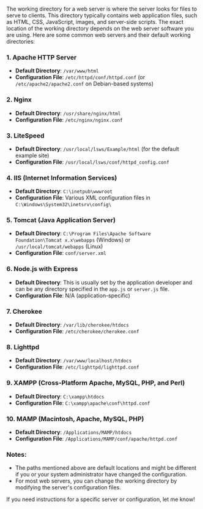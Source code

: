 The working directory for a web server is where the server looks for files to serve to clients.
This directory typically contains web application files, such as HTML, CSS, JavaScript, images,
and server-side scripts. The exact location of the working directory depends on the web server software you are using. 
Here are some common web servers and their default working directories:

### 1. **Apache HTTP Server**
   - **Default Directory**: `/var/www/html`
   - **Configuration File**: `/etc/httpd/conf/httpd.conf` (or `/etc/apache2/apache2.conf` on Debian-based systems)

### 2. **Nginx**
   - **Default Directory**: `/usr/share/nginx/html`
   - **Configuration File**: `/etc/nginx/nginx.conf`

### 3. **LiteSpeed**
   - **Default Directory**: `/usr/local/lsws/Example/html` (for the default example site)
   - **Configuration File**: `/usr/local/lsws/conf/httpd_config.conf`

### 4. **IIS (Internet Information Services)**
   - **Default Directory**: `C:\inetpub\wwwroot`
   - **Configuration File**: Various XML configuration files in `C:\Windows\System32\inetsrv\config\`

### 5. **Tomcat (Java Application Server)**
   - **Default Directory**: `C:\Program Files\Apache Software Foundation\Tomcat x.x\webapps` (Windows) or `/usr/local/tomcat/webapps` (Linux)
   - **Configuration File**: `conf/server.xml`

### 6. **Node.js with Express**
   - **Default Directory**: This is usually set by the application developer and can be any directory specified in the `app.js` or `server.js` file.
   - **Configuration File**: N/A (application-specific)

### 7. **Cherokee**
   - **Default Directory**: `/var/lib/cherokee/htdocs`
   - **Configuration File**: `/etc/cherokee/cherokee.conf`

### 8. **Lighttpd**
   - **Default Directory**: `/var/www/localhost/htdocs`
   - **Configuration File**: `/etc/lighttpd/lighttpd.conf`

### 9. **XAMPP (Cross-Platform Apache, MySQL, PHP, and Perl)**
   - **Default Directory**: `C:\xampp\htdocs`
   - **Configuration File**: `C:\xampp\apache\conf\httpd.conf`

### 10. **MAMP (Macintosh, Apache, MySQL, PHP)**
   - **Default Directory**: `/Applications/MAMP/htdocs`
   - **Configuration File**: `/Applications/MAMP/conf/apache/httpd.conf`

### Notes:
- The paths mentioned above are default locations and might be different if you or your system administrator have changed the configuration.
- For most web servers, you can change the working directory by modifying the server's configuration files.

If you need instructions for a specific server or configuration, let me know!
